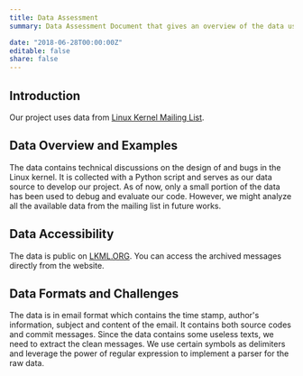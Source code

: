 ```yaml
---
title: Data Assessment
summary: Data Assessment Document that gives an overview of the data used for the project.

date: "2018-06-28T00:00:00Z"
editable: false
share: false
---
```


## Introduction

Our project uses data from [Linux Kernel Mailing List](https://lkml.org/).

## Data Overview and Examples

The data contains technical discussions on the design of and bugs in the Linux kernel. It is collected with a Python script and serves as our data source to develop our project. As of now, only a small portion of the data has been used to debug and evaluate our code. However, we might analyze all the available data from the mailing list in future works.

## Data Accessibility

The data is public on [LKML.ORG](https://lkml.org/). You can access the archived messages directly from the website.

## Data Formats and Challenges

The data is in email format which contains the time stamp, author's information, subject and content of the email. It contains both source codes and commit messages. Since the data contains some useless texts, we need to extract the clean messages. We use certain symbols as delimiters and leverage the power of regular expression to implement a parser for the raw data.

